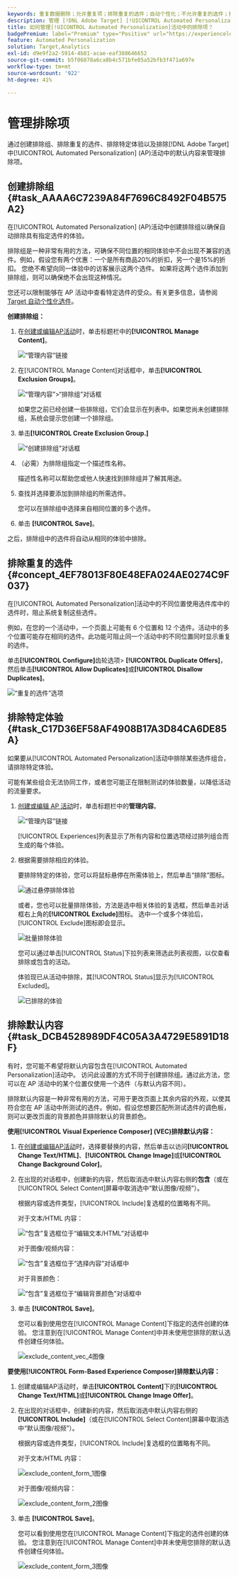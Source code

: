```yaml
---
keywords: 重复数据删除；允许重复项；排除重复的选件；自动个性化；不允许重复的选件；排除；默认内容；排除组；
description: 管理 [!DNL Adobe Target] [!UICONTROL Automated Personalization] (AP)活动中的排除项。 创建排除组并排除重复的选件、特定体验和默认内容。
title: 如何管理[!UICONTROL Automated Personalization]活动中的排除项？
badgePremium: label="Premium" type="Positive" url="https://experienceleague.adobe.com/docs/target/using/introduction/intro.html?lang=en#premium newtab=true" tooltip="查看Target Premium中包含的内容。"
feature: Automated Personalization
solution: Target,Analytics
exl-id: d9e9f2a2-5914-4b81-acae-eaf388646652
source-git-commit: b5f06878a6ca8b4c571bfe05a52bfb3f471a697e
workflow-type: tm+mt
source-wordcount: '922'
ht-degree: 41%

---
```


# 管理排除项

通过创建排除组、排除重复的选件、排除特定体验以及排除[!DNL Adobe Target]中[!UICONTROL Automated Personalization] (AP)活动中的默认内容来管理排除项。

## 创建排除组 {#task_AAAA6C7239A84F7696C8492F04B575A2}

在[!UICONTROL Automated Personalization] (AP)活动中创建排除组以确保自动排除具有指定选件的体验。

排除组是一种非常有用的方法，可确保不同位置的相同体验中不会出现不兼容的选件。例如，假设您有两个优惠：一个是所有商品20%的折扣，另一个是15%的折扣。 您绝不希望向同一体验中的访客展示这两个选件。 如果将这两个选件添加到排除组，则可以确保绝不会出现这种情况。

您还可以限制能够在 AP 活动中查看特定选件的受众。有关更多信息，请参阅 [Target 自动个性化选件](/help/main/c-activities/t-automated-personalization/ap-target-offers.md)。

**创建排除组：**

1. 在[创建或编辑AP活动](/help/main/c-activities/t-automated-personalization/create-ap-activity.md)时，单击标题栏中的&#x200B;**[!UICONTROL Manage Content]**。

   ![“管理内容”链接](/help/main/c-activities/t-automated-personalization/assets/manage-content.png)

1. 在[!UICONTROL Manage Content]对话框中，单击&#x200B;**[!UICONTROL Exclusion Groups]**。

   ![“管理内容”>“排除组”对话框](/help/main/c-activities/t-automated-personalization/assets/exclusion_group_create-new.png)

   如果您之前已经创建一些排除组，它们会显示在列表中。如果您尚未创建排除组，系统会提示您创建一个排除组。

1. 单击&#x200B;**[!UICONTROL Create Exclusion Group.]**

   ![“创建排除组”对话框](/help/main/c-activities/t-automated-personalization/assets/exclusion_group_create_dialog-new.png)

1. （必需）为排除组指定一个描述性名称。

   描述性名称可以帮助您或他人快速找到排除组并了解其用途。

1. 查找并选择要添加到排除组的所需选件。

   您可以在排除组中选择来自相同位置的多个选件。

1. 单击 **[!UICONTROL Save]**。

之后，排除组中的选件将自动从相同的体验中排除。

## 排除重复的选件 {#concept_4EF78013F80E48EFA024AE0274C9F037}

在[!UICONTROL Automated Personalization]活动中的不同位置使用选件库中的选件时，阻止系统复制这些选件。

例如，在您的一个活动中，一个页面上可能有 6 个位置和 12 个选件。活动中的多个位置可能存在相同的选件。此功能可阻止同一个活动中的不同位置同时显示重复的选件。

单击&#x200B;**[!UICONTROL Configure]**&#x200B;齿轮选项> **[!UICONTROL Duplicate Offers]**，然后单击&#x200B;**[!UICONTROL Allow Duplicates]**&#x200B;或&#x200B;**[!UICONTROL Disallow Duplicates]**。

![“重复的选件”选项](/help/main/c-activities/t-automated-personalization/assets/duplicate_offers-new.png)

## 排除特定体验 {#task_C17D36EF58AF4908B17A3D84CA6DE85A}

如果要从[!UICONTROL Automated Personalization]活动中排除某些选件组合，请排除特定体验。

可能有某些组合无法协同工作，或者您可能正在限制测试的体验数量，以降低活动的流量要求。

1. [创建或编辑 AP 活动](/help/main/c-activities/t-automated-personalization/create-ap-activity.md)时，单击标题栏中的&#x200B;**管理内容**。

   ![“管理内容”链接](/help/main/c-activities/t-automated-personalization/assets/manage-content.png)

   [!UICONTROL Experiences]列表显示了所有内容和位置选项经过排列组合而生成的每个体验。

1. 根据需要排除相应的体验。

   要排除特定的体验，您可以将鼠标悬停在所需体验上，然后单击“排除”图标。

   ![通过悬停排除体验](/help/main/c-activities/t-automated-personalization/assets/exclude_exp_1a.png)

   或者，您也可以批量排除体验，方法是选中相关体验的复选框，然后单击对话框右上角的&#x200B;**[!UICONTROL Exclude]**&#x200B;图标。 选中一个或多个体验后，[!UICONTROL Exclude]图标即会显示。

   ![批量排除体验](/help/main/c-activities/t-automated-personalization/assets/exclude_exp_2a.png)

   您可以通过单击[!UICONTROL Status]下拉列表来筛选此列表视图，以仅查看排除或包含的活动。

   体验现已从活动中排除，其[!UICONTROL Status]显示为[!UICONTROL Excluded]。

   ![已排除的体验](/help/main/c-activities/t-automated-personalization/assets/exclude_exp_3a.png)

## 排除默认内容 {#task_DCB4528989DF4C05A3A4729E5891D18F}

有时，您可能不希望将默认内容包含在[!UICONTROL Automated Personalization]活动中。 访问此设置的方式不同于创建排除组。通过此方法，您可以在 AP 活动中的某个位置仅使用一个选件（与默认内容不同）。

排除默认内容是一种非常有用的方法，可用于更改页面上其余内容的外观，以使其符合您在 AP 活动中所测试的选件。例如，假设您想要匹配所测试选件的调色板，则可以更改页面的背景颜色并排除默认的背景颜色。

**使用[!UICONTROL Visual Experience Composer] (VEC)排除默认内容：**

1. 在[创建或编辑AP活动](/help/main/c-activities/t-automated-personalization/create-ap-activity.md)时，选择要替换的内容，然后单击以访问&#x200B;**[!UICONTROL Change Text/HTML]**、**[!UICONTROL Change Image]**&#x200B;或&#x200B;**[!UICONTROL Change Background Color]**。
1. 在出现的对话框中，创建新的内容，然后取消选中默认内容右侧的&#x200B;**包含**（或在[!UICONTROL Select Content]屏幕中取消选中“默认图像/视频”）。

   根据内容或选件类型，[!UICONTROL Include]复选框的位置略有不同。

   对于文本/HTML 内容：

   ![“包含”复选框位于“编辑文本/HTML”对话框中](/help/main/c-activities/t-automated-personalization/assets/exclude_content_vec_1a.png)

   对于图像/视频内容：

   ![“包含”复选框位于“选择内容”对话框中](/help/main/c-activities/t-automated-personalization/assets/exclude_content_vec_2a.png)

   对于背景颜色：

   ![“包含”复选框位于“编辑背景颜色”对话框中](/help/main/c-activities/t-automated-personalization/assets/exclude_content_vec_3a.png)

1. 单击 **[!UICONTROL Save]**。

   您可以看到使用您在[!UICONTROL Manage Content]下指定的选件创建的体验。 您注意到在[!UICONTROL Manage Content]中并未使用您排除的默认选件创建任何体验。

   ![exclude_content_vec_4图像](assets/exclude_content_vec_4.png)

**要使用[!UICONTROL Form-Based Experience Composer]排除默认内容：**

1. 创建或编辑AP活动时，单击&#x200B;**[!UICONTROL Content]**&#x200B;下的&#x200B;**[!UICONTROL Change Text/HTML]**&#x200B;或&#x200B;**[!UICONTROL Change Image Offer]**。
1. 在出现的对话框中，创建新的内容，然后取消选中默认内容右侧的&#x200B;**[!UICONTROL Include]**（或在[!UICONTROL Select Content]屏幕中取消选中“默认图像/视频”）。

   根据内容或选件类型，[!UICONTROL Include]复选框的位置略有不同。

   对于文本/HTML 内容：

   ![exclude_content_form_1图像](assets/exclude_content_form_1.png)

   对于图像/视频内容：

   ![exclude_content_form_2图像](assets/exclude_content_form_2.png)

1. 单击 **[!UICONTROL Save]**。

   您可以看到使用您在[!UICONTROL Manage Content]下指定的选件创建的体验。 您注意到在[!UICONTROL Manage Content]中并未使用您排除的默认选件创建任何体验。

   ![exclude_content_form_3图像](assets/exclude_content_form_3.png)
